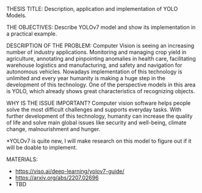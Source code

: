 THESIS TITLE:
Description, application and implementation of YOLO Models.

THE OBJECTIVES:
Describe YOLOv7 model and show its implementation in a practical example.

DESCRIPTION OF THE PROBLEM:
Computer Vision is seeing an increasing number of industry applications. Monitoring and managing crop yield in agriculture, annotating and pinpointing anomalies in health care, facilitating warehouse logistics and manufacturing, and safety and navigation for autonomous vehicles. Nowadays implementation of this technology is unlimited and every year humanity is making a huge step in the development of this technology. One of the perspective models in this area is YOLO, which already shows great characteristics of recognizing objects.

WHY IS THE ISSUE IMPORTANT?
Computer vision software helps people solve the most difficult challenges and supports everyday tasks. With further development of this technology, humanity can increase the quality of life and solve main global issues like security and well-being, climate change, malnourishment and hunger.

*YOLOv7 is quite new, I will make research on this model to figure out if it will be doable to implement.

MATERIALS:
-	https://viso.ai/deep-learning/yolov7-guide/
-	https://arxiv.org/abs/2207.02696
-	TBD
